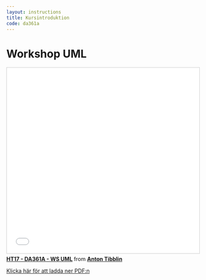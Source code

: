 ```yaml
---
layout: instructions
title: Kursintroduktion
code: da361a
---
```


# Workshop UML

<iframe src="//www.slideshare.net/slideshow/embed_code/key/NqReth2KyT3Ffa" width="595" height="485" frameborder="0" marginwidth="0" marginheight="0" scrolling="no" style="border:1px solid #CCC; border-width:1px; margin-bottom:5px; max-width: 100%;" allowfullscreen> </iframe> <div style="margin-bottom:5px"> <strong> <a href="//www.slideshare.net/secret/NqReth2KyT3Ffa" title="HT17 - DA361A - WS UML" target="_blank">HT17 - DA361A - WS UML</a> </strong> from <strong><a href="https://www.slideshare.net/AntonTibblin" target="_blank">Anton Tibblin</a></strong> </div>

[Klicka här för att ladda ner PDF:n](/assets/pdf/uml.pdf)
